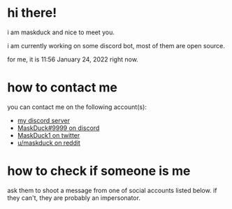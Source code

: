
# hi there!

i am maskduck and nice to meet you. <br>

i am currently working on some discord bot, most of them are open source. <br>

for me, it is 11:56 January 24, 2022 right now. 

# how to contact me

you can contact me on the following account(s): <br>
 - [my discord server](https://discord.gg/qGnBpw6Cbm)
 - [MaskDuck#9999 on discord](https://discord.com/users/716134528409665586)
 - [MaskDuck1 on twitter](https://twitter.com/MaskDuck1)
 - [u/maskduck on reddit](https://reddit.com/user/maskduck)

# how to check if someone is me

ask them to shoot a message from one of social accounts listed below. if they can't, they are probably an impersonator.
    
